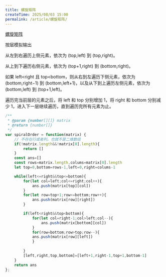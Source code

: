 ```yaml
---
title: 螺旋矩阵
createTime: 2025/08/03 15:00
permalink: /article/螺旋矩阵/
---
```


[螺旋矩阵](https://leetcode.cn/problems/spiral-matrix/)

按层模拟输出

从左到右遍历上侧元素，依次为 (top,left) 到 (top,right)。

从上到下遍历右侧元素，依次为 (top+1,right) 到 (bottom,right)。

如果 left<right 且 top<bottom，则从右到左遍历下侧元素，依次为 (bottom,right−1) 到 (bottom,left+1)，以及从下到上遍历左侧元素，依次为 (bottom,left) 到 (top+1,left)。

遍历完当前层的元素之后，将 left 和 top 分别增加 1，将 right 和 bottom 分别减少 1，进入下一层继续遍历，直到遍历完所有元素为止。


```js
/**
 * @param {number[][]} matrix
 * @return {number[]}
 */
var spiralOrder = function(matrix) {
    // 不存在行或者列。也就不是二维数组
    if(!matrix.length&&!matrix[0].length){
        return []
    }
    const ans=[]
    const rows=matrix.length,colums=matrix[0].length
    let top=0,bottom=rows-1,left=0,right=colums-1

    while(left<=right&&top<=bottom){
        for(let col=left;col<=right;col++){
            ans.push(matrix[top][col])
        }
        for(let row=top+1;row<=bottom;row++){
            ans.push(matrix[row][right])
        }

        if(left<right&&top<bottom){
            for(let col=right-1;col>left;col--){
                ans.push(matrix[bottom][col])
            }
            for(row=bottom;row>top;row--){
            ans.push(matrix[row][left])
            }
        
        }
        [left,right,top,bottom]=[left+1,right-1,top+1,bottom-1]
    }
    return ans
};
```